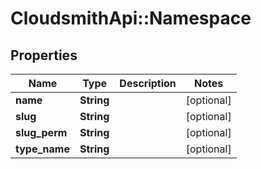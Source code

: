 # CloudsmithApi::Namespace

## Properties
Name | Type | Description | Notes
------------ | ------------- | ------------- | -------------
**name** | **String** |  | [optional] 
**slug** | **String** |  | [optional] 
**slug_perm** | **String** |  | [optional] 
**type_name** | **String** |  | [optional] 


